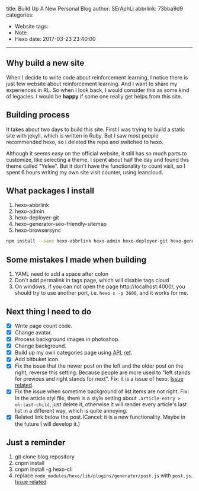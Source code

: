 title: Build Up A New Personal Blog
author: SErAphLi
abbrlink: 73bba9d9
categories:
  - Website
tags:
  - Note
  - Hexo
date: 2017-03-23 23:40:00
---

## Why build a new site

When I decide to write code about reinforcement learning, I notice there is just few website about reinforcement learning. And I want to share my experiences in RL. So when I look back, I would consider this as some kind of legacies. I would be **happy** if some one really get helps from this site.

<!--more-->

## Building process

It takes about two days to build this site. First I was trying to build a static site with jekyll, which is written in Ruby. But I saw most people recommended hexo, so I deleted the repo and switched to hexo.

Although it seems easy on the official website, it still has so much parts to customize, like selecting a theme. I spent about half the day and found this theme called "Yelee". But it don't have the functionality to count visit, so I spent 6 hours writing my own site visit counter, using leancloud.

## What packages I install

1. hexo-abbrlink
2. hexo-admin
3. hexo-deployer-git
4. hexo-generator-seo-friendly-sitemap
5. hexo-browsersync

```bash
npm install --save hexo-abbrlink hexo-admin hexo-deployer-git hexo-generator-seo-friendly-sitemap hexo-browsersync
```

## Some mistakes I made when building

1. YAML need to add a space after colon
2. Don't add permalink in tags page, which will disable tags cloud
3. On windows, if you can not open the page http://localhost:4000/, you should try to use another port, i.e. `hexo s -p 3600`, and it works for me.


## Next thing I need to do

- [x] Write page count code.
- [x] Change avatar.
- [x] Process background images in photoshop.
- [x] Change background.
- [x] Build up my own categories page using [API][2], [ref][3].
- [x] Add bitbuket icon.
- [x] Fix the issue that the newer post on the left and the older post on the right, reverse this setting. Because people are more used to "left stands for previous and right stands for next". Fix: it is a issue of hexo. [Issue related][1].
- [x] Fix the issue when sometime background of list items are not right. Fix: In the article.styl file, there is a style setting about `.article-entry > ol:last-child`, just delete it, otherwise it will render every article's last list in a different way, which is quite annoying.
- [x] Related link below the post.(Cancel: it is a new functionality. Maybe in the future I will develop it.)

## Just a reminder

1. git clone blog repository
2. cnpm install
3. cnpm install -g hexo-cli
4. replace `node_modules/hexo/lib/plugins/generator/post.js` with `post.js`. [Issue related][1].

[1]: https://github.com/hexojs/hexo/issues/2474
[2]: https://hexo.io/zh-cn/docs/helpers.html#list-categories
[3]: http://moxfive.xyz/2015/10/25/hexo-tag-cloud/
